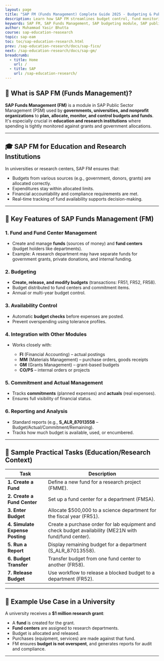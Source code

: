 ```yaml
---
layout: page
title: "SAP FM (Funds Management) Complete Guide 2025 - Budgeting & Public Sector ERP"
description: Learn how SAP FM streamlines budget control, fund monitoring & compliance. Explore key features, implementation steps, and how it integrates with SAP FI for public sector & NGOs.
keywords: SAP FM, SAP Funds Management, SAP budgeting module, SAP public sector, SAP budget control, SAP FM integration, SAP commitment accounting, SAP FM vs FICO, SAP fund monitoring, SAP FM configuration, SAP government accounting, SAP FM reports, SAP budget execution, SAP FM training, SAP FM certification
author: Muhammad Yasir Bhutta
course: sap-education-reasearch
topic: sap-eam
toc: toc/sap-education-research.html
prev: /sap-education-research/docs/sap-fico/
next: /sap-education-research/docs/sap-gm/
breadcrumb:
  - title: Home
    url: /
  - title: SAP
    url: /sap-education-research/
---
```


## 📘 What is **SAP FM (Funds Management)?**

**SAP Funds Management (FM)** is a module in SAP Public Sector Management (PSM) used by **governments, universities, and nonprofit organizations** to **plan, allocate, monitor, and control budgets and funds**. It's especially crucial in **education and research institutions** where spending is tightly monitored against grants and government allocations.

---

## 🎓 SAP FM for **Education and Research Institutions**

In universities or research centers, SAP FM ensures that:

* Budgets from various sources (e.g., government, donors, grants) are allocated correctly.
* Expenditures stay within allocated limits.
* Financial accountability and compliance requirements are met.
* Real-time tracking of fund availability supports decision-making.

---

## 🔑 Key Features of SAP Funds Management (FM)

### 1. **Fund and Fund Center Management**

* Create and manage **funds** (sources of money) and **fund centers** (budget holders like departments).
* Example: A research department may have separate funds for government grants, private donations, and internal funding.

### 2. **Budgeting**

* **Create, release, and modify budgets** (transactions: FR51, FR52, FR58).
* Budget distributed to fund centers and commitment items.
* Annual or multi-year budget control.

### 3. **Availability Control**

* Automatic **budget checks** before expenses are posted.
* Prevent overspending using tolerance profiles.

### 4. **Integration with Other Modules**

* Works closely with:

  * **FI** (Financial Accounting) – actual postings
  * **MM** (Materials Management) – purchase orders, goods receipts
  * **GM** (Grants Management) – grant-based budgets
  * **CO/PS** – internal orders or projects

### 5. **Commitment and Actual Management**

* Tracks **commitments** (planned expenses) and **actuals** (real expenses).
* Ensures full visibility of financial status.

### 6. **Reporting and Analysis**

* Standard reports (e.g., **S\_ALR\_87013558** – Budget/Actual/Commitment/Remaining).
* Tracks how much budget is available, used, or encumbered.

---

## 🧪 Sample Practical Tasks (Education/Research Context)

| Task                            | Description                                                                                            |
| ------------------------------- | ------------------------------------------------------------------------------------------------------ |
| **1. Create a Fund**            | Define a new fund for a research project (FMME).                                                       |
| **2. Create a Fund Center**     | Set up a fund center for a department (FMSA).                                                          |
| **3. Enter Budget**             | Allocate \$500,000 to a science department for the fiscal year (FR51).                                 |
| **4. Simulate Expense Posting** | Create a purchase order for lab equipment and check budget availability (ME21N with fund/fund center). |
| **5. Run a Report**             | Display remaining budget for a department (S\_ALR\_87013558).                                          |
| **6. Budget Transfer**          | Transfer budget from one fund center to another (FR58).                                                |
| **7. Release Budget**           | Use workflow to release a blocked budget to a department (FR52).                                       |

---

## 🧾 Example Use Case in a University

A university receives a **\$1 million research grant**:

* A **fund** is created for the grant.
* **Fund centers** are assigned to research departments.
* Budget is allocated and released.
* Purchases (equipment, services) are made against that fund.
* FM ensures **budget is not overspent**, and generates reports for audit and compliance.

---
